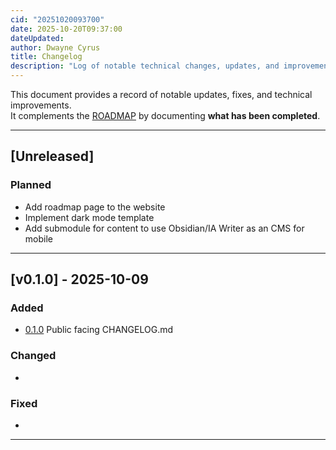 ```yaml
---
cid: "20251020093700"
date: 2025-10-20T09:37:00
dateUpdated: 
author: Dwayne Cyrus
title: Changelog
description: "Log of notable technical changes, updates, and improvements to the website."
---
```

This document provides a record of notable updates, fixes, and technical improvements.  
It complements the [ROADMAP](/roadmap) by documenting **what has been completed**.

***

## [Unreleased]
### Planned
- Add roadmap page to the website
- Implement dark mode template
- Add submodule for content to use Obsidian/IA Writer as an CMS for mobile

***

## [v0.1.0] - 2025-10-09
### Added
- [0.1.0]() Public facing CHANGELOG.md

### Changed
- 

### Fixed
- 

***
